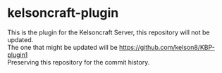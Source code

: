 kelsoncraft-plugin
==================

This is the plugin for the Kelsoncraft Server, this repository will not be updated. <br />
The one that might be updated will be https://github.com/kelson8/KBP-plugin1 <br />
Preserving this repository for the commit history.
